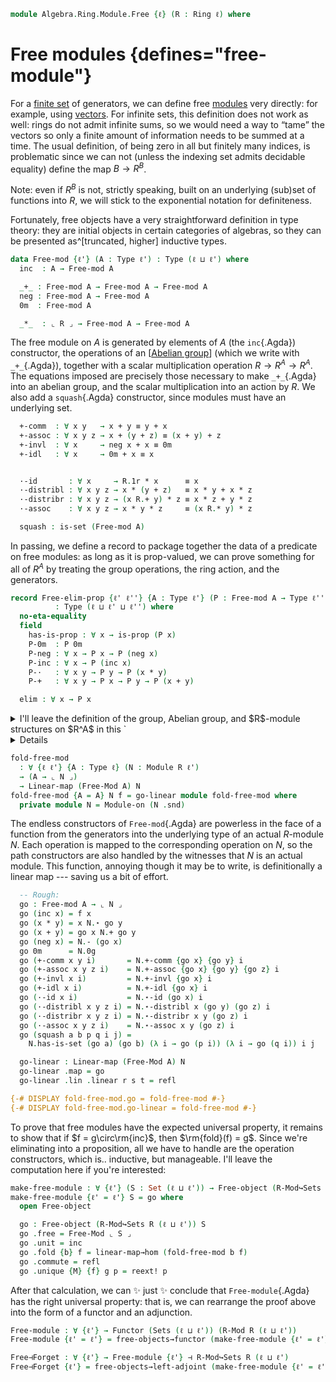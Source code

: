 <!--
```agda
open import Algebra.Ring.Commutative
open import Algebra.Ring.Module
open import Algebra.Group.Ab
open import Algebra.Group
open import Algebra.Ring

open import Cat.Functor.Adjoint
open import Cat.Prelude hiding (_+_ ; _*_)

open import Data.Fin.Product
open import Data.Fin.Base

import Algebra.Ring.Module.Multilinear
```
-->

```agda
module Algebra.Ring.Module.Free {ℓ} (R : Ring ℓ) where
```

# Free modules {defines="free-module"}

For a [finite set] of generators, we can define free [modules] very
directly: for example, using [vectors]. For infinite sets, this
definition does not work as well: rings do not admit infinite sums, so
we would need a way to “tame” the vectors so only a finite amount of
information needs to be summed at a time. The usual definition, of being
zero in all but finitely many indices, is problematic since we can not
(unless the indexing set admits decidable equality) define the map $B
\to R^B$.

Note: even if $R^B$ is not, strictly speaking, built on an underlying
(sub)set of functions into $R$, we will stick to the exponential
notation for definiteness.

[vectors]: Algebra.Ring.Module.Vec.html
[finite set]: Data.Fin.Finite.html
[modules]: Algebra.Ring.Module.html

<!--
```agda
private module R = Ring-on (R .snd)

infixr 30 _*_
infixl 25 _+_
```
-->

Fortunately, free objects have a very straightforward definition in type
theory: they are initial objects in certain categories of algebras, so
they can be presented as^[truncated, higher] inductive types.

```agda
data Free-mod {ℓ'} (A : Type ℓ') : Type (ℓ ⊔ ℓ') where
  inc  : A → Free-mod A

  _+_ : Free-mod A → Free-mod A → Free-mod A
  neg : Free-mod A → Free-mod A
  0m  : Free-mod A

  _*_  : ⌞ R ⌟ → Free-mod A → Free-mod A
```

The free module on $A$ is generated by elements of $A$ (the
`inc`{.Agda}) constructor, the operations of an [[Abelian group]] (which
we write with `_+_`{.Agda}), together with a scalar multiplication
operation $R \to R^A \to R^A$. The equations imposed are precisely those
necessary to make `_+_`{.Agda} into an abelian group, and the scalar
multiplication into an action by $R$. We also add a `squash`{.Agda}
constructor, since modules must have an underlying set.

[Abelian group]: Algebra.Group.Ab.html

```agda
  +-comm  : ∀ x y   → x + y ≡ y + x
  +-assoc : ∀ x y z → x + (y + z) ≡ (x + y) + z
  +-invl  : ∀ x     → neg x + x ≡ 0m
  +-idl   : ∀ x     → 0m + x ≡ x


  ·-id       : ∀ x     → R.1r * x      ≡ x
  ·-distribl : ∀ x y z → x * (y + z)   ≡ x * y + x * z
  ·-distribr : ∀ x y z → (x R.+ y) * z ≡ x * z + y * z
  ·-assoc    : ∀ x y z → x * y * z     ≡ (x R.* y) * z

  squash : is-set (Free-mod A)
```

In passing, we define a record to package together the data of a
predicate on free modules: as long as it is prop-valued, we can prove
something for all of $R^A$ by treating the group operations, the ring
action, and the generators.

```agda
record Free-elim-prop {ℓ' ℓ''} {A : Type ℓ'} (P : Free-mod A → Type ℓ'')
          : Type (ℓ ⊔ ℓ' ⊔ ℓ'') where
  no-eta-equality
  field
    has-is-prop : ∀ x → is-prop (P x)
    P-0m  : P 0m
    P-neg : ∀ x → P x → P (neg x)
    P-inc : ∀ x → P (inc x)
    P-·   : ∀ x y → P y → P (x * y)
    P-+   : ∀ x y → P x → P y → P (x + y)

  elim : ∀ x → P x
```

<!--
```agda
  elim (inc x) = P-inc x
  elim (x * y) = P-· x y (elim y)
  elim (x + y) = P-+ x y (elim x) (elim y)
  elim (neg x) = P-neg x (elim x)
  elim 0m = P-0m
  elim (+-comm x y i) =
    is-prop→pathp (λ j → has-is-prop (+-comm x y j))
      (P-+ x y (elim x) (elim y)) (P-+ y x (elim y) (elim x)) i
  elim (+-assoc x y z i) =
    is-prop→pathp (λ j → has-is-prop (+-assoc x y z j))
      (P-+ _ _ (elim x) (P-+ _ _ (elim y) (elim z)))
      (P-+ _ _ (P-+ _ _ (elim x) (elim y)) (elim z)) i
  elim (+-invl x i) =
    is-prop→pathp (λ j → has-is-prop (+-invl x j))
      (P-+ _ _ (P-neg _ (elim x)) (elim x)) P-0m i
  elim (+-idl x i) =
    is-prop→pathp (λ j → has-is-prop (+-idl x j))
      (P-+ _ _ P-0m (elim x)) (elim x) i
  elim (·-id x i)  =
    is-prop→pathp (λ j → has-is-prop (·-id x j))
      (P-· R.1r _ (elim x)) (elim x) i
  elim (·-distribl x y z i) =
    is-prop→pathp (λ j → has-is-prop (·-distribl x y z j))
      (P-· x _ (P-+ _ _ (elim y) (elim z)))
      (P-+ _ _ (P-· x _ (elim y)) (P-· x _ (elim z))) i
  elim (·-distribr x y z i) =
    is-prop→pathp (λ j → has-is-prop (·-distribr x y z j ))
      (P-· (x R.+ y) _ (elim z))
      (P-+ _ _ (P-· x _ (elim z)) (P-· y _ (elim z))) i
  elim (·-assoc x y z i) =
    is-prop→pathp (λ j → has-is-prop (·-assoc x y z j))
      (P-· x (y * z) (P-· y _ (elim z)))
      (P-· (x R.* y) z (elim z)) i
  elim (squash x y p q i j) =
    is-prop→squarep (λ i j → has-is-prop (squash x y p q i j))
      (λ _ → elim x) (λ j → elim (p j)) (λ j → elim (q j)) (λ _ → elim y) i j
```
-->

<details>
<summary>I'll leave the definition of the group, Abelian group, and
$R$-module structures on $R^A$ in this `<details>`{.html} tag, since
they're not particularly interesting. For every operation _and_ law, we
simply use the corresponding constructors.</summary>

```agda
open Module-on hiding (_+_)
open make-module hiding (_+_)

Module-on-free-mod
  : ∀ {ℓ'} (A : Type ℓ')
  → Module-on R (Free-mod A)
Module-on-free-mod A = to-module-on mk module Module-on-free-mod where
  mk : make-module R (Free-mod A)
  mk .has-is-set = squash
  mk .make-module._+_ = _+_
  mk .inv = neg
  mk .0g = 0m
  mk .make-module.+-assoc = Free-mod.+-assoc
  mk .make-module.+-invl = Free-mod.+-invl
  mk .make-module.+-idl = Free-mod.+-idl
  mk .make-module.+-comm = Free-mod.+-comm
  mk ._⋆_ = _*_
  mk .⋆-distribl = Free-mod.·-distribl
  mk .⋆-distribr = Free-mod.·-distribr
  mk .⋆-assoc x y z = Free-mod.·-assoc x y z
  mk .⋆-id = Free-mod.·-id

Free-Mod : ∀ {ℓ'} → Type ℓ' → Module R (ℓ ⊔ ℓ')
Free-Mod T = to-module (Module-on-free-mod.mk T)

open Functor
```

</details>

```agda
fold-free-mod
  : ∀ {ℓ ℓ'} {A : Type ℓ} (N : Module R ℓ')
  → (A → ⌞ N ⌟)
  → Linear-map (Free-Mod A) N
fold-free-mod {A = A} N f = go-linear module fold-free-mod where
  private module N = Module-on (N .snd)
```

The endless constructors of `Free-mod`{.Agda} are powerless in the face
of a function from the generators into the underlying type of an actual
$R$-module $N$. Each operation is mapped to the corresponding operation
on $N$, so the path constructors are also handled by the witnesses that
$N$ is an actual module. This function, annoying though it may be to
write, is definitionally a linear map --- saving us a bit of effort.

```agda
  -- Rough:
  go : Free-mod A → ⌞ N ⌟
  go (inc x) = f x
  go (x * y) = x N.⋆ go y
  go (x + y) = go x N.+ go y
  go (neg x) = N.- (go x)
  go 0m      = N.0g
  go (+-comm x y i)       = N.+-comm {go x} {go y} i
  go (+-assoc x y z i)    = N.+-assoc {go x} {go y} {go z} i
  go (+-invl x i)         = N.+-invl {go x} i
  go (+-idl x i)          = N.+-idl {go x} i
  go (·-id x i)           = N.⋆-id (go x) i
  go (·-distribl x y z i) = N.⋆-distribl x (go y) (go z) i
  go (·-distribr x y z i) = N.⋆-distribr x y (go z) i
  go (·-assoc x y z i)    = N.⋆-assoc x y (go z) i
  go (squash a b p q i j) =
    N.has-is-set (go a) (go b) (λ i → go (p i)) (λ i → go (q i)) i j

  go-linear : Linear-map (Free-Mod A) N
  go-linear .map = go
  go-linear .lin .linear r s t = refl

{-# DISPLAY fold-free-mod.go = fold-free-mod #-}
{-# DISPLAY fold-free-mod.go-linear = fold-free-mod #-}
```

<!--
```agda
open Free-elim-prop

equal-on-basis
  : ∀ {ℓb ℓg} {T : Type ℓb} (M : Module R ℓg)
  → {f g : Linear-map (Free-Mod T) M}
  → ((x : T) → f .map (inc x) ≡ g .map (inc x))
  → f ≡ g
equal-on-basis M {f} {g} p =
  ext $ Free-elim-prop.elim λ where
    .has-is-prop x → M .fst .is-tr _ _
    .P-0m        → f.pres-0 ∙ sym g.pres-0
    .P-neg x α   → f.pres-neg ∙∙ ap M.-_ α ∙∙ sym g.pres-neg
    .P-inc       → p
    .P-· x y α   → f.pres-⋆ _ _ ∙∙ ap (x M.⋆_) α ∙∙ sym (g.pres-⋆ _ _)
    .P-+ x y α β → f.pres-+ _ _ ∙∙ ap₂ M._+_ α β ∙∙ sym (g.pres-+ _ _)
  where
    module f = Linear-map f
    module g = Linear-map g
    module M = Module-on (M .snd)

instance
  Extensional-linear-map-free
    : ∀ {ℓb ℓg ℓr} {T : Type ℓb} {M : Module R ℓg}
    → ⦃ ext : Extensional (T → ⌞ M ⌟) ℓr ⦄
    → Extensional (Linear-map (Free-Mod T) M) ℓr
  Extensional-linear-map-free {M = M} ⦃ ext ⦄ =
    injection→extensional! {f = λ m x → m .map (inc x)} (λ p → equal-on-basis M (happly p)) ext

  {-# OVERLAPS Extensional-linear-map-free #-}
```
-->

To prove that free modules have the expected universal property, it
remains to show that if $f = g\circ\rm{inc}$, then $\rm{fold}(f) = g$.
Since we're eliminating into a proposition, all we have to handle are
the operation constructors, which is.. inductive, but manageable. I'll
leave the computation here if you're interested:

```agda
make-free-module : ∀ {ℓ'} (S : Set (ℓ ⊔ ℓ')) → Free-object (R-Mod↪Sets R (ℓ ⊔ ℓ')) S
make-free-module {ℓ' = ℓ'} S = go where
  open Free-object

  go : Free-object (R-Mod↪Sets R (ℓ ⊔ ℓ')) S
  go .free = Free-Mod ⌞ S ⌟
  go .unit = inc
  go .fold {b} f = linear-map→hom (fold-free-mod b f)
  go .commute = refl
  go .unique {M} {f} g p = reext! p
```

After that calculation, we can ✨ just ✨ conclude that
`Free-module`{.Agda} has the right universal property: that is, we can
rearrange the proof above into the form of a functor and an adjunction.

```agda
Free-module : ∀ {ℓ'} → Functor (Sets (ℓ ⊔ ℓ')) (R-Mod R (ℓ ⊔ ℓ'))
Free-module {ℓ' = ℓ'} = free-objects→functor (make-free-module {ℓ' = ℓ'})

Free⊣Forget : ∀ {ℓ'} → Free-module {ℓ'} ⊣ R-Mod↪Sets R (ℓ ⊔ ℓ')
Free⊣Forget {ℓ'} = free-objects→left-adjoint (make-free-module {ℓ' = ℓ'})
```

<!--
```agda
equal-on-basis'
  : ∀ {ℓb ℓg} {T : Type ℓb} {G : Type ℓg} (M : Module-on R G)
  → (let module M = Module-on M)
  → {f : Free-mod T → G}
  → (∀ r x y → f (r * x + y) ≡ r M.⋆ f x M.+ f y)
  → {g : Free-mod T → G}
  → (∀ r x y → g (r * x + y) ≡ r M.⋆ g x M.+ g y)
  → ((x : T) → f (inc x) ≡ g (inc x))
  → f ≡ g
equal-on-basis' M l1 l2 p = ap map $
  equal-on-basis (el _ (Module-on.has-is-set M) , M)
    {f = record { lin = record { linear = l1 } }}
    {g = record { lin = record { linear = l2 } }}
    p

module _ (cring : is-commutative-ring R) where
  open Algebra.Ring.Module.Multilinear R cring

  multilinear-extension
    : ∀ {n} {ℓₙ}
      {ℓₘ : Fin (suc n) → Level} {Ms : (i : Fin (suc n)) → Type (ℓₘ i)} {N : Module R ℓₙ}
    → (f : Arrᶠ Ms ⌞ N ⌟)
    → Multilinear-map (suc n) (λ i → Free-Mod (Ms i)) N
  multilinear-extension {zero} {N = N} f = 1-linear-map (fold-free-mod N f)
  multilinear-extension {suc n} f = Uncurry.from $
    fold-free-mod _ λ x → multilinear-extension (f x)

  multi-equal-on-bases
    : ∀ {n} {ℓₙ} {ℓₘ : Fin n → Level} {Ms : (i : Fin n) → Type (ℓₘ i)} {N : Module R ℓₙ}
    → {f g : Multilinear-map n (λ i → Free-Mod (Ms i)) N}
    → (∀ (as : Πᶠ Ms) → applyᶠ (f .map) (mapₚ (λ _ → inc) as) ≡ applyᶠ (g .map) (mapₚ (λ _ → inc) as))
    → f ≡ g
  multi-equal-on-bases {n = zero} p = Multilinear-map-path (p tt)
  multi-equal-on-bases {n = suc n} {f = f} {g} p =
    Uncurry.injective $ equal-on-basis _ λ x →
      multi-equal-on-bases λ as →
        p (x , as)
```
-->
